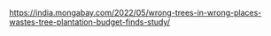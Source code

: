 https://india.mongabay.com/2022/05/wrong-trees-in-wrong-places-wastes-tree-plantation-budget-finds-study/

